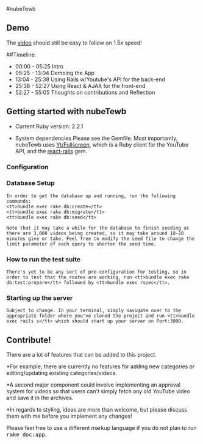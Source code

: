 #nubeTewb

## Demo 

The [video](https://www.youtube.com/watch?v=F07X98YysR8) should still be easy to follow on 1.5x speed!

##Timeline:
* 00:00 - 05:25 Intro
* 05:25 - 13:04 Demoing the App
* 13:04 - 25:38 Using Rails w/Youtube's API for the back-end
* 25:38 - 52:27 Using React & AJAX for the front-end
* 52:27 - 55:05 Thoughts on contributions and Reflection 

## Getting started with nubeTewb


* Current Ruby version: 2.2.1

* System dependencies
	Please see the Gemfile.
	Most importantly, nubeTewb uses [Yt/Fullscreen](https://github.com/Fullscreen/yt), which is a Ruby client for the YouTube API, and the [react-rails](https://github.com/reactjs/react-rails) gem.


### Configuration

### Database Setup
	In order to get the database up and running, run the following commands:
	<tt>bundle exec rake db:create</tt>
	<tt>bundle exec rake db:migrate</tt>
	<tt>bundle exec rake db:seed</tt>

	Note that it may take a while for the database to finish seeding as there are 3,000 videos being created, so it may take around 10-20 minutes give or take. Feel free to modify the seed file to change the limit parameter of each query to shorten the seed time.

### How to run the test suite
	There's yet to be any sort of pre-configuration for testing, so in order to test that the routes are working, run <tt>bundle exec rake db:test:prepare</tt> followed by <tt>bundle exec rspec</tt>.


### Starting up the server
	Subject to change. In your terminal, simply navigate over to the appropriate folder where you've cloned the project and run <tt>bundle exec rails s</tt> which should start up your server on Port:3000.

## Contribute!

There are a lot of features that can be added to this project. 

*For example, there are currently no features for adding new categories or editing/updating existing categories/videos. 

*A second major component could involve implementing an approval system for videos so that users can't simply fetch any old YouTube video and save it in the archives.

*In regards to styling, ideas are more than welcome, but please discuss them with me before you implement any changes!


Please feel free to use a different markup language if you do not plan to run
<tt>rake doc:app</tt>.
